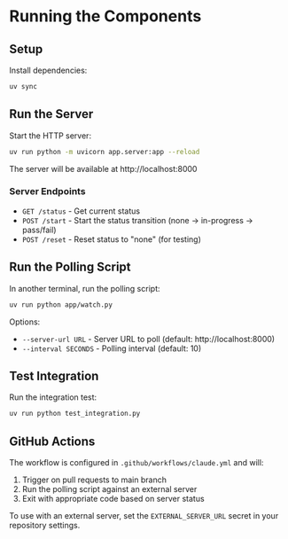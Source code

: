# Running the Components

## Setup

Install dependencies:

```bash
uv sync
```

## Run the Server

Start the HTTP server:

```bash
uv run python -m uvicorn app.server:app --reload
```

The server will be available at http://localhost:8000

### Server Endpoints

- `GET /status` - Get current status
- `POST /start` - Start the status transition (none → in-progress → pass/fail)
- `POST /reset` - Reset status to "none" (for testing)

## Run the Polling Script

In another terminal, run the polling script:

```bash
uv run python app/watch.py
```

Options:

- `--server-url URL` - Server URL to poll (default: http://localhost:8000)
- `--interval SECONDS` - Polling interval (default: 10)

## Test Integration

Run the integration test:

```bash
uv run python test_integration.py
```

## GitHub Actions

The workflow is configured in `.github/workflows/claude.yml` and will:

1. Trigger on pull requests to main branch
2. Run the polling script against an external server
3. Exit with appropriate code based on server status

To use with an external server, set the `EXTERNAL_SERVER_URL` secret in your
repository settings.